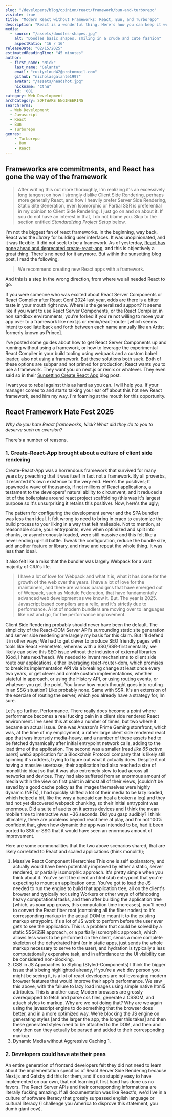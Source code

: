 ```yaml
---
slug: "/developers/blog/opinion/react/framework/bun-and-turborepo"
visible: true
title: "Modern React without Frameworks: React, Bun, and Turborepo"
description: "React is a wonderful thing. Here's how you can keep it wonderful for you and your team."
media:
  - source: "/assets/doodles-shapes.jpg"
    alt: "Doodles basic shapes, smiling in a crude and cute fashion"
    aspectRatio: "16 / 16"
releaseDate: "02/15/2025"
estimatedReadingTime: "45 minutes"
author:
  - first_name: "Nick"
    last_name: "Galante"
    email: "rustycloud42@protonmail.com"
    github: "nicholasgalante1997"
    avatar: "/assets/headshot.jpg"
    nickname: "Cthu"
    id: '001'
category: Web Development
archCategory: SOFTWARE ENGINEERING
searchTerms:
  - Web Development
  - Javascript
  - React
  - Bun
  - Turborepo
genres:
    - Turborepo
    - Bun
    - React
---
```


## Frameworks are commitments, and React has gone the way of the framework

> After writing this out more thoroughly, I'm realizing it's an excessively long tangent on how I strongly dislike Client Side Rendering, perhaps more generally React, and how I heavily prefer Server Side Rendering, Static Site Generation, even Isomorphic or Partial SSR is preferential in my opinion to Client Side Rendering. I just go on and on about it. If you do not have an interest in that, I do not blame you. Skip to the section entitled _Standardizing Project Setup_ below.

I'm not the biggest fan of react frameworks. In the beginning, way back, React was the _library_ for building user interfaces. It was unopinionated, and it was flexible. It did not seek to be a framework. As of yesterday, [React has gone ahead and deprecated create-react-app](https://react.dev/blog/2025/02/14/sunsetting-create-react-app), and this is objectively a great thing. There's no need for it anymore. But within the sunsetting blog post, I read the following,

> We recommend creating new React apps with a framework.

And this is a step in the wrong direction, from where we all needed React to go.

If you were someone who was excited about React Server Components or React Compiler after React Conf 2024 last year, odds are there is a bitter taste in your mouth right now. Where is the generalized support? It seems like if you want to use React Server Components, or the React Compiler, in non sandbox environments, you're forked if you're not willing to move your app over to a framework like next.js or remix/react-router [which seems intent to oscillate back and forth between each name annually like an Artist formerly known as Prince].  

I've posted some guides about how to get React Server Components up and running without using a framework, or how to leverage the experimental React Compiler in your build tooling using webpack and a custom babel loader, also not using a framework. But these solutions both suck. Both of these options are subpar and not primed for production; React wants you to use a framework. They want you on next.js or remix or whatever. They even said so in their [Sunsetting Create React App](https://react.dev/blog/2025/02/14/sunsetting-create-react-app) blog post.

I want you to rebel against this as hard as you can. I will help you. If your manager comes to and starts talking your ear off about this hot new React framework, send him my way. I'm foaming at the mouth for this opportunity.  

## React Framework Hate Fest 2025

_Why do you hate React frameworks, Nick? What did they do to you to deserve such an aversion?_

There's a number of reasons.  

### 1. Create-React-App brought about a culture of client side rendering

Create-React-App was a horrendous framework that survived for many years by preaching that it was itself in fact not a framework. By all proverbs, it resented it's own existence to the very end. Here's the positives; It spawned a wave of thousands, if not millions of React applications, a testament to the developers' natural ability to circumvent, and it reduced a lot of the boilerplate around react project scaffolding (this was it's largest purpose so it's unsurprising it retains this positive). Now, here's the ugly;

The pattern for configuring the development server and the SPA bundler was less than ideal. It felt wrong to need to bring in craco to customize the build process to your liking in a way that felt malleable. Not to mention, at reasonable scale, your entrypoints, even when optimized and split into chunks, or asynchronously loaded, were still massive and this felt like a never ending up-hill battle. Tweak the configuration, reduce the bundle size, add another feature or library, and rinse and repeat the whole thing. It was less than ideal.

It also felt like a miss that the bundler was largely Webpack for a vast majority of CRA's life.

> I have a lot of love for Webpack and what it is, what it has done for the growth of the web over the years. I have a lot of love for the maintainers, and there are various paradigms that have emerged out of Webpack, such as Module Federation, that have fundamentally advanced web development as we know it. But. The year is 2025. Javascript based compilers are a relic, and it's strictly due to performance. A lot of modern bundlers are moving over to languages like rust and go, for the performance improvement.

Client Side Rendering probably should never have been the default. The simplicity of the React-DOM Server API's surrounding static site generation and server side rendering are largely my basis for this claim. But I'll defend it in other ways; We had to get clever to produce SEO friendly pages with tools like React Helmet/etc, whereas with a SSG/SSR-first mentality, we likely can solve this SEO issue without the inclusion of external libraries (God, I hate next/head). We needed to invent mechanisms to client side route our applications, either leveraging react-router-dom, which promises to break its implementation API via a breaking change at least once every two years, or get clever and create custom implementations, whether stateful in approach, or using the History API, or using routing events, or whatever you get the point. You know how much thought goes into routing in an SSG situation? Like probably none. Same with SSR. It's an extension of the exercise of routing the server, which you already have a strategy for, Im sure.  

Let's go further. Performance. There really does become a point where performance becomes a real fucking pain in a client side rendered React environment. I've seen this at scale a number of times, but two where it became an actual issue. One was Amazon's Prime Gaming storefront, which was, at the time of my employment, a rather large client side rendered react app that was intensely media-heavy, and a number of these assets had to be fetched dynamically after initial entrypoint network calls, adding to the load time of the application. The second was a smaller [read _like 65 active users_] web3 application for a Blockchain Protocol company that is likely still spinning it's rudders, trying to figure out what it actually does. Despite it not having a massive userbase, their application had also reached a size of monolithic bloat so that it was also extremely slow to load across all networks and devices. They had also suffered from an enormous amount of media within the view on first paint in almost all of their views, [couldn't be saved by a good cache policy as the images themselves were highly dynamic (NFTs), I had quickly shifted a lot of their media to be lazy loaded, which helped a bit, like the way a bandaid can heal a broken a leg] and they had not yet discovered webpack chunking, so their initial entrypoint was enormous. Did a suite of audits on it across devices and I think the mean mobile time to interactive was ~36 seconds. Did you gasp audibly? I think ultimately, there are problems beyond react here at play, and I'm not 100% confident that, given how dynamic the app was intended to be, had it been ported to SSR or SSG that it would have seen an enormous amount of improvement.

Here are some commonalities that the two above scenarios shared, that are likely correlated to React and scaled applications (think monolith);

1. Massive React Component Hierarchies
   This one is self explanatory, and actually would have been potentially improved by either a static, server rendered, or partially isomorphic approach. It's pretty simple when you think about it. You've sent the client an html stub entrypoint that you're expecting to mount an application onto. You've got to load the JS needed to run the engine to build that application tree, all on the client's browser and typically not using Workers or other ways of offshooting heavy computational tasks, and then after building the application tree [which, as your app grows, this computation time increases], you'll need to convert the React fiber root (containing all the fiber nodes) to it's corresponding markup in the actual DOM to mount it to the existing markup entrypoint. It's a lot of JS work to perform before the user ever gets to see the application. This is a problem that could be solved by a static SSG/SSR approach, or a partially isomorphic approach, which allows less work to be performed on the client, sends a more complete skeleton of the dehydrated html (or in static apps, just sends the whole markup necessary to serve to the user), and hydration is typically a less computationally expensive task, and in affordance to the UI visibility can be considered non-blocking.  
2. CSS in JS Approaches to Styling (Styled-Components)
   I think the bigger issue that's being highlighted already, if you're a web dev person you might be seeing it, is a lot of react developers are not leveraging modern browser features that would improve their app's performance. We saw this above, with the failure to lazy load images using simple native html5 attributes. This is another case; Modern browsers are grossly overequipped to fetch and parse css files, generate a CSSOM, and attach styles to markup. Why are we not doing that? Why are we again using the javascript engine to do something that the browser does better, and in a more optimized way. We're blocking the JS engine on generating styles [and the larger the app, the longer this takes] and then these generated styles need to be attached to the DOM, and then and only then can they actually be parsed and added to their corresponding markup.  
3. Dynamic Media without Aggressive Caching
   1. 

### 2. Developers could have ate their peas

An entire generation of frontend developers felt they did not need to learn about the implementation specifics of React Server Side Rendering because Next.js and Gatsby did this for them, and it's so stupidly easy to have implemented on our own, that not learning it first hand has done us no favors. The React Server APIs and their corresponding informationa are literally fucking amazing. If all documentation was like React's, we'd live in a culture of software literacy that grossly surpassed english language or cultural literacy (I challenge you America to disprove this statement, you dumb giant cow).
